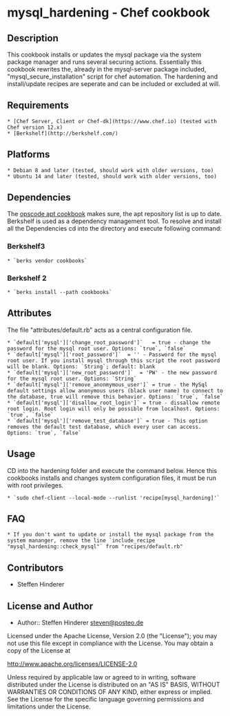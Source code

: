 # mysql_hardening - Chef cookbook

## Description
This cookbook installs or updates the mysql package via the system package manager and runs several securing actions. 
Essentially this cookbook rewrites the, already in the mysql-server package included, "mysql_secure_installation" script for chef automation.
The hardening and install/update recipes are seperate and can be included or excluded at will.

## Requirements
    * [Chef Server, Client or Chef-dk](https://www.chef.io) (tested with Chef version 12.x)
    * [Berkshelf](http://berkshelf.com/)
 
## Platforms 
    * Debian 8 and later (tested, should work with older versions, too)
    * Ubuntu 14 and later (tested, should work with older versions, too)
    
## Dependencies
The [opscode apt cookbook](https://github.com/opscode-cookbooks/apt) makes sure, the apt reposítory list is up to date. 
Berkshelf is used as a dependency management tool. To resolve and install all the Dependencies cd into the directory and execute following command:

### Berkshelf3
    * `berks vendor cookbooks`

### Berkshelf 2
    * `berks install --path cookbooks`


## Attributes
The file "attributes/default.rb" acts as a central configuration file.

	* `default['mysql']['change_root_password']`   = true - change the password for the mysql root user. Options: `true`, `false` 
	* `default['mysql']['root_password']`  = '' - Password for the mysql root user. If you install mysql through this script the root password will be blank. Options: `String`; default: blank
	* `default['mysql']['new_root_password']`  = 'PW' - the new password for the mysql root user. Options: `String`
	* `default['mysql']['remove_anonmymous_user']` = true - the MySql default settings allow anonymous users (black user name) to connect to the database, true will remove this behavior. Options: `true`, `false` 
	* `default['mysql']['disallow_root_login']` = true - dissallow remote root login. Root login will only be possible from localhost. Options: `true`, `false` 
	* `default['mysql']['remove_test_database']` = true - This option removes the default test database, which every user can access. Options: `true`, `false` 

## Usage
CD into the hardening folder and execute the command below. Hence this cookbooks installs and changes system configuration files, it must be run with root privileges.

    * `sudo chef-client --local-mode --runlist 'recipe[mysql_hardening]'`
    
## FAQ
	* If you don't want to update or install the mysql package from the system mananger, remove the line `include_recipe "mysql_hardening::check_mysql"` from "recipes/default.rb"    

## Contributors
* Steffen Hinderer

## License and Author
 * Author:: Steffen Hinderer steven@posteo.de
 
Licensed under the Apache License, Version 2.0 (the "License"); you may not use this file except in compliance with the License. You may obtain a copy of the License at

http://www.apache.org/licenses/LICENSE-2.0

Unless required by applicable law or agreed to in writing, software distributed under the License is distributed on an "AS IS" BASIS, WITHOUT WARRANTIES OR CONDITIONS OF ANY KIND, either express or implied. See the License for the specific language governing permissions and limitations under the License.